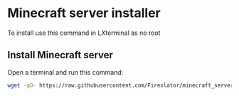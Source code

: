 <h1>Minecraft server installer</h1>
<p>To install use this command in LXterminal as no root</p>

## Install Minecraft server

Open a terminal and run this command:
```bash
wget -qO- https://raw.githubusercontent.com/Firexlator/minecraft_server/master/install | bash
```
  
